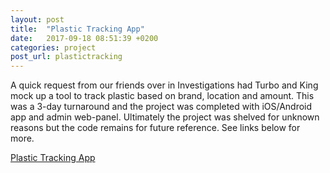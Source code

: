 ```yaml
---
layout: post
title:  "Plastic Tracking App"
date:   2017-09-18 08:51:39 +0200
categories: project
post_url: plastictracking
---
```

A quick request from our friends over in Investigations had Turbo and King mock up a tool to track plastic based on brand, location and amount. This was a 3-day turnaround and the project was completed with iOS/Android app and admin web-panel. Ultimately the project was shelved for unknown reasons but the code remains for future reference. See links below for more.

[Plastic Tracking App](https://github.com/gptechlab/plastic-tracking-app)

